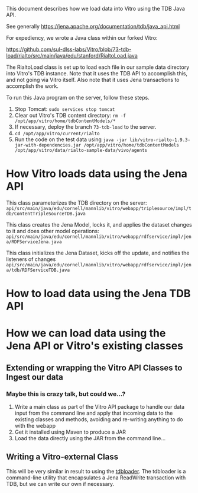 This document describes how we load data into Vitro using the TDB Java API.

See generally https://jena.apache.org/documentation/tdb/java_api.html

For expediency, we wrote a Java class within our forked Vitro:

https://github.com/sul-dlss-labs/Vitro/blob/73-tdb-load/rialto/src/main/java/edu/stanford/RialtoLoad.java

The RialtoLoad class is set up to load each file in our sample data directory into Vitro's TDB instance. Note that it uses the TDB API to accomplish this, and not going via Vitro itself. Also note that it uses Jena transactions to accomplish the work.

To run this Java program on the server, follow these steps.

1. Stop Tomcat: `sudo services stop tomcat`
2. Clear out Vitro's TDB content directory: `rm -f /opt/app/vitro/home/tdbContentModels/*`
3. If necessary, deploy the branch `73-tdb-load` to the server.
4. `cd /opt/app/vitro/current/rialto`
5. Run the code on the test data using `java -jar lib/vitro-rialto-1.9.3-jar-with-dependencies.jar /opt/app/vitro/home/tdbContentModels   /opt/app/vitro/data/rialto-sample-data/vivo/agents` 


# How Vitro loads data using the Jena API
This class parameterizes the TDB directory on the server:
`api/src/main/java/edu/cornell/mannlib/vitro/webapp/triplesource/impl/tdb/ContentTripleSourceTDB.java`

This class creates the Jena Model, locks it, and applies the dataset changes to it and does other model operations:
`api/src/main/java/edu/cornell/mannlib/vitro/webapp/rdfservice/impl/jena/RDFServiceJena.java`

This class initializes the Jena Dataset, kicks off the update, and notifies the listeners of changes
`api/src/main/java/edu/cornell/mannlib/vitro/webapp/rdfservice/impl/jena/tdb/RDFServiceTDB.java`

# How to load data using the Jena TDB API


# How we can load data using the Jena API or Vitro's existing classes
## Extending or wrapping the Vitro API Classes to Ingest our data
### Maybe this is crazy talk, but could we...?
1. Write a main class as part of the Vitro API package to handle our data input from the command line and apply that incoming data to the existing classes and methods, avoiding and re-writing anything to do with the webapp
1. Get it installed using Maven to produce a JAR
1. Load the data directly using the JAR from the command line...

## Writing a Vitro-external Class 
This will be very similar in result to using the [tdbloader](https://github.com/sul-dlss/rialto/wiki/Loading-data-into-Vitro:-Jena-tdbloader). The tdbloader is a command-line utility that encapsulates a Jena ReadWrite transaction with TDB, but we can write our own if necessary.

